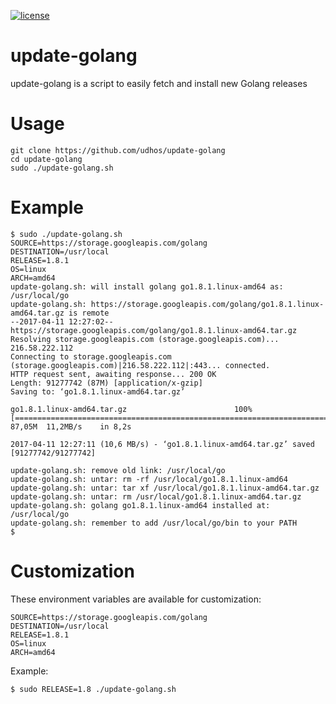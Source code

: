 [![license](http://img.shields.io/badge/license-MIT-blue.svg)](https://github.com/udhos/update-golang/blob/master/LICENSE)

# update-golang
update-golang is a script to easily fetch and install new Golang releases

Usage
=====

    git clone https://github.com/udhos/update-golang
    cd update-golang
    sudo ./update-golang.sh

Example
=======

    $ sudo ./update-golang.sh
    SOURCE=https://storage.googleapis.com/golang
    DESTINATION=/usr/local
    RELEASE=1.8.1
    OS=linux
    ARCH=amd64
    update-golang.sh: will install golang go1.8.1.linux-amd64 as: /usr/local/go
    update-golang.sh: https://storage.googleapis.com/golang/go1.8.1.linux-amd64.tar.gz is remote
    --2017-04-11 12:27:02--  https://storage.googleapis.com/golang/go1.8.1.linux-amd64.tar.gz
    Resolving storage.googleapis.com (storage.googleapis.com)... 216.58.222.112
    Connecting to storage.googleapis.com (storage.googleapis.com)|216.58.222.112|:443... connected.
    HTTP request sent, awaiting response... 200 OK
    Length: 91277742 (87M) [application/x-gzip]
    Saving to: ‘go1.8.1.linux-amd64.tar.gz’

    go1.8.1.linux-amd64.tar.gz                        100%[==========================================================================================================>]  87,05M  11,2MB/s    in 8,2s

    2017-04-11 12:27:11 (10,6 MB/s) - ‘go1.8.1.linux-amd64.tar.gz’ saved [91277742/91277742]

    update-golang.sh: remove old link: /usr/local/go
    update-golang.sh: untar: rm -rf /usr/local/go1.8.1.linux-amd64
    update-golang.sh: untar: tar xf /usr/local/go1.8.1.linux-amd64.tar.gz
    update-golang.sh: untar: rm /usr/local/go1.8.1.linux-amd64.tar.gz
    update-golang.sh: golang go1.8.1.linux-amd64 installed at: /usr/local/go
    update-golang.sh: remember to add /usr/local/go/bin to your PATH
    $

Customization
=============

These environment variables are available for customization:

    SOURCE=https://storage.googleapis.com/golang
    DESTINATION=/usr/local
    RELEASE=1.8.1
    OS=linux
    ARCH=amd64

Example:

    $ sudo RELEASE=1.8 ./update-golang.sh

